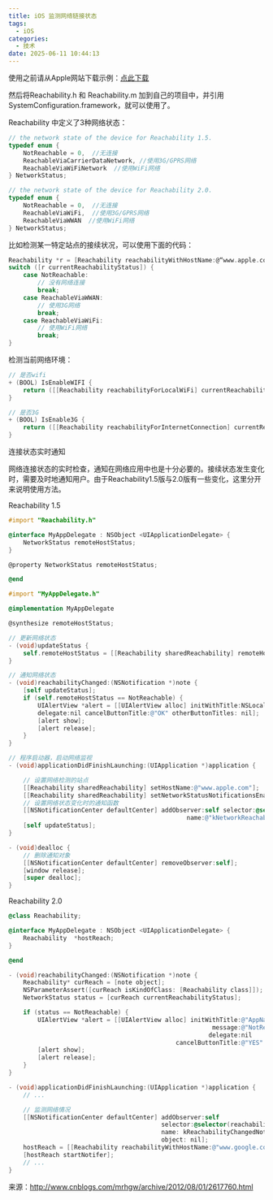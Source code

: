 ```yaml
---
title: iOS 监测网络链接状态
tags:
  - iOS
categories:
  - 技术
date: 2025-06-11 10:44:13
---
```


使用之前请从Apple网站下载示例：[点此下载](https://developer.apple.com/library/ios/samplecode/Reachability/Reachability.zip)

然后将Reachability.h 和 Reachability.m 加到自己的项目中，并引用 SystemConfiguration.framework，就可以使用了。

Reachability 中定义了3种网络状态：

```objectivec
// the network state of the device for Reachability 1.5.
typedef enum {
    NotReachable = 0,  //无连接
    ReachableViaCarrierDataNetwork, //使用3G/GPRS网络
    ReachableViaWiFiNetwork  //使用WiFi网络
} NetworkStatus;

// the network state of the device for Reachability 2.0.
typedef enum {
    NotReachable = 0,  //无连接
    ReachableViaWiFi,  //使用3G/GPRS网络
    ReachableViaWWAN  //使用WiFi网络
} NetworkStatus;
```

比如检测某一特定站点的接续状况，可以使用下面的代码：

```objectivec
Reachability *r = [Reachability reachabilityWithHostName:@“www.apple.com”];
switch ([r currentReachabilityStatus]) {
    case NotReachable:
        // 没有网络连接
        break;
    case ReachableViaWWAN:
        // 使用3G网络
        break;
    case ReachableViaWiFi:
        // 使用WiFi网络
        break;
}
```

检测当前网络环境：

```objectivec
// 是否wifi
+ (BOOL) IsEnableWIFI {
    return ([[Reachability reachabilityForLocalWiFi] currentReachabilityStatus] != NotReachable);
}

// 是否3G
+ (BOOL) IsEnable3G {
    return ([[Reachability reachabilityForInternetConnection] currentReachabilityStatus] != NotReachable);
}
```

连接状态实时通知

网络连接状态的实时检查，通知在网络应用中也是十分必要的。接续状态发生变化时，需要及时地通知用户。由于Reachability1.5版与2.0版有一些变化，这里分开来说明使用方法。

Reachability 1.5



```objectivec My.AppDelegate.h
#import "Reachability.h"

@interface MyAppDelegate : NSObject <UIApplicationDelegate> {
    NetworkStatus remoteHostStatus;
}

@property NetworkStatus remoteHostStatus;

@end
```



```objectivec My.AppDelegate.m
#import "MyAppDelegate.h"

@implementation MyAppDelegate

@synthesize remoteHostStatus;

// 更新网络状态
- (void)updateStatus {
    self.remoteHostStatus = [[Reachability sharedReachability] remoteHostStatus];
}

// 通知网络状态
- (void)reachabilityChanged:(NSNotification *)note {
    [self updateStatus];
    if (self.remoteHostStatus == NotReachable) {
        UIAlertView *alert = [[UIAlertView alloc] initWithTitle:NSLocalizedString(@"AppName", nil) message:NSLocalizedString(@"NotReachable", nil)
        delegate:nil cancelButtonTitle:@"OK" otherButtonTitles: nil];
        [alert show];
        [alert release];
    }
}

// 程序启动器，启动网络监视
- (void)applicationDidFinishLaunching:(UIApplication *)application {

    // 设置网络检测的站点
    [[Reachability sharedReachability] setHostName:@"www.apple.com"];
    [[Reachability sharedReachability] setNetworkStatusNotificationsEnabled:YES];
    // 设置网络状态变化时的通知函数
    [[NSNotificationCenter defaultCenter] addObserver:self selector:@selector(reachabilityChanged:)
                                                 name:@"kNetworkReachabilityChangedNotification" object:nil];
    [self updateStatus];
}

- (void)dealloc {
    // 删除通知对象
    [[NSNotificationCenter defaultCenter] removeObserver:self];
    [window release];
    [super dealloc];
}
```

Reachability 2.0



```objectivec MyAppDelegate.h
@class Reachability;

@interface MyAppDelegate : NSObject <UIApplicationDelegate> {
    Reachability  *hostReach;
}

@end
```



```objectivec MyAppDelegate.m
- (void)reachabilityChanged:(NSNotification *)note {
    Reachability* curReach = [note object];
    NSParameterAssert([curReach isKindOfClass: [Reachability class]]);
    NetworkStatus status = [curReach currentReachabilityStatus];

    if (status == NotReachable) {
        UIAlertView *alert = [[UIAlertView alloc] initWithTitle:@"AppName"
                                                        message:@"NotReachable"
                                                       delegate:nil
                                              cancelButtonTitle:@"YES" otherButtonTitles:nil];
        [alert show];
        [alert release];
    }
}

- (void)applicationDidFinishLaunching:(UIApplication *)application {
    // ...

    // 监测网络情况
    [[NSNotificationCenter defaultCenter] addObserver:self
                                          selector:@selector(reachabilityChanged:)
                                          name: kReachabilityChangedNotification
                                          object: nil];
    hostReach = [[Reachability reachabilityWithHostName:@"www.google.com"] retain];
    [hostReach startNotifer];
    // ...
}
```

来源：http://www.cnblogs.com/mrhgw/archive/2012/08/01/2617760.html
